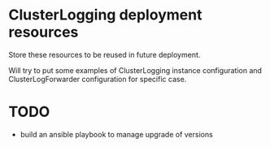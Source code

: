 # ClusterLogging deployment resources

Store these resources to be reused in future deployment.

Will try to put some examples of ClusterLogging instance configuration and ClusterLogForwarder configuration for specific case.

# TODO

- build an ansible playbook to manage upgrade of versions
